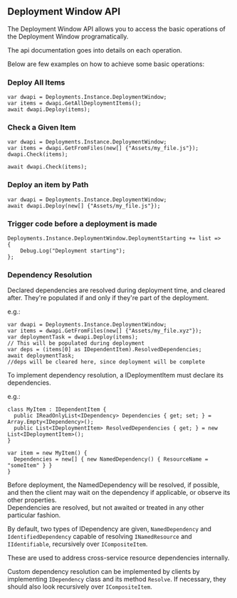 ## Deployment Window API

The Deployment Window API allows you to access the basic operations of the 
Deployment Window programatically. 

The api documentation goes into details on each operation.

Below are few examples on how to achieve some basic operations:

### Deploy All Items

```
var dwapi = Deployments.Instance.DeploymentWindow;
var items = dwapi.GetAllDeploymentItems();
await dwapi.Deploy(items);
```

### Check a Given Item

```
var dwapi = Deployments.Instance.DeploymentWindow;
var items = dwapi.GetFromFiles(new[] {"Assets/my_file.js"});
dwapi.Check(items);

await dwapi.Check(items);
```

### Deploy an item by Path

```
var dwapi = Deployments.Instance.DeploymentWindow;
await dwapi.Deploy(new[] {"Assets/my_file.js"});
```

### Trigger code before a deployment is made

```
Deployments.Instance.DeploymentWindow.DeploymentStarting += list =>
{
    Debug.Log("Deployment starting");
};
```

### Dependency Resolution

Declared dependencies are resolved during deployment time, and cleared after.
They're populated if and only if they're part of the deployment.

e.g.:
```
var dwapi = Deployments.Instance.DeploymentWindow;
var items = dwapi.GetFromFiles(new[] {"Assets/my_file.xyz"});
var deploymentTask = dwapi.Deploy(items);
// This will be populated during deployment
var deps = (items[0] as IDependentItem).ResolvedDependencies; 
await deploymentTask;
//deps will be cleared here, since deployment will be complete
```

To implement dependency resolution, a IDeploymentItem must declare its dependencies.

e.g.:
```
class MyItem : IDependentItem {
  public IReadOnlyList<IDependency> Dependencies { get; set; } = Array.Empty<IDependency>();
  public List<IDeploymentItem> ResolvedDependencies { get; } = new List<IDeploymentItem>();
}

var item = new MyItem() {
  Dependencies = new[] { new NamedDependency() { ResourceName = "someItem" } } 
}

```

Before deployment, the NamedDependency will be resolved, if possible, and
then the client may wait on the dependency if applicable, or observe its other
properties.  
Dependencies are resolved, but not awaited or treated in any other particular fashion.

By default, two types of IDependency are given, `NamedDependency` and `IdentifiedDependency`
capable of resolving `INamedResource` and `IIdentifiable`, recursively over `ICompositeItem`.

These are used to address cross-service resource dependencies internally.

Custom dependency resolution can be implemented by clients by implementing
`IDependency` class and its method `Resolve`.
If necessary, they should also look recursively over `ICompositeItem`.
